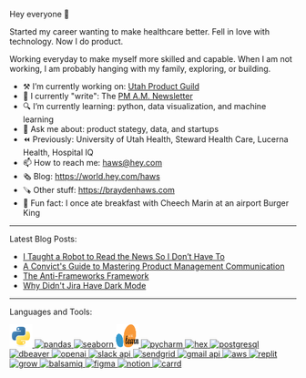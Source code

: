 Hey everyone 👋

Started my career wanting to make healthcare better. Fell in love with technology. Now I do product. 

Working everyday to make myself more skilled and capable. When I am not working, I am probably hanging with my family, exploring, or building.

- ⚒️ I’m currently working on: [Utah Product Guild](https://utahproductguild.com)
- 📰 I currently "write": The [PM A.M. Newsletter](https://pmnews.today)
- 🔍 I’m currently learning: python, data visualization, and machine learning
- 💬 Ask me about: product stategy, data, and startups
- ⏪ Previously: University of Utah Health, Steward Health Care, Lucerna Health, Hospital IQ
- 📫 How to reach me: haws@hey.com
- 🗞️ Blog: https://world.hey.com/haws
- 🪚 Other stuff: https://braydenhaws.com
- 🍔 Fun fact: I once ate breakfast with Cheech Marin at an airport Burger King

***

Latest Blog Posts:
<!-- BLOG-POST-LIST:START -->
- [I Taught a Robot to Read the News So I Don’t Have To](https://world.hey.com/haws/i-taught-a-robot-to-read-the-news-so-i-don-t-have-to-e2e4e2ae)
- [A Convict&#39;s Guide to Mastering Product Management Communication](https://world.hey.com/haws/a-convict-s-guide-to-mastering-product-management-communication-65452fa2)
- [The Anti-Frameworks Framework](https://world.hey.com/haws/the-anti-frameworks-framework-22bd9b9a)
- [Why Didn&#39;t Jira Have Dark Mode](https://world.hey.com/haws/why-didn-t-jira-have-dark-mode-a799d6f0)
<!-- BLOG-POST-LIST:END -->

***

<p align="left">Languages and Tools:</p>
<p align="left">   <a href="https://www.python.org" target="_blank" rel="noreferrer"> <img src="https://raw.githubusercontent.com/devicons/devicon/master/icons/python/python-original.svg" alt="python" width="40" height="40"/> </a> <a href="https://pandas.pydata.org" target="_blank" rel="noreferrer"> <img src="https://img.icons8.com/?size=2x&id=xSkewUSqtErH&format=png" alt="pandas" width="40" height="40"/> </a> <a href="https://seaborn.pydata.org/#" target="_blank" rel="noreferrer"> <img src="https://user-images.githubusercontent.com/315810/92254613-279c8000-ee9f-11ea-9b73-5622a7d95f3f.png" alt="seaborn" width="40" height="40"/> </a> <a href="https://scikit-learn.org/stable/" target="_blank" rel="noreferrer"> <img src="https://raw.githubusercontent.com/scikit-learn/scikit-learn/main/doc/logos/1280px-scikit-learn-logo.png" alt="scikit-learn" width="40" height="40"/> </a> <a href="https://www.jetbrains.com/pycharm/" target="_blank" rel="noreferrer"> <img src="https://external-content.duckduckgo.com/iu/?u=http%3A%2F%2Fassets.stickpng.com%2Fimages%2F58481537cef1014c0b5e4968.png&f=1&nofb=1&ipt=c99bd77897a667f01ab2b6e1bec28993c37ef4e0a768726c2fa95b046de74f64&ipo=images" alt="pycharm" width="40" height="40"/> </a> <a href="https://hex.tech" target="_blank" rel="noreferrer"> <img src="https://pbs.twimg.com/profile_images/1506149762373877760/V5Uz4E7X_400x400.png" alt="hex" width="40" height="40"/> </a> <a href="https://www.postgresql.org" target="_blank" rel="noreferrer"> <img src="https://img.icons8.com/?size=512&id=38561&format=png" alt="postgresql" width="40" height="40"/> </a> <a href="https://dbeaver.io" target="_blank" rel="noreferrer"> <img src="https://img.icons8.com/?size=512&id=kjaF4LlvyR6g&format=png" alt="dbeaver" width="40" height="40"/> <a href="https://openai.com" target="_blank" rel="noreferrer"> <img src="https://img.icons8.com/?size=512&id=TUk7vxvtu6hX&format=png" alt="openai" width="40" height="40"/> </a> <a href="https://api.slack.com" target="_blank" rel="noreferrer"> <img src="https://img.icons8.com/?size=512&id=nJcA2q1aR7KO&format=png" alt="slack api" width="40" height="40"/> </a> <a href="https://sendgrid.com" target="_blank" rel="noreferrer"> <img src="https://img.icons8.com/?size=512&id=fKZRZZJFo1F7&format=png" alt="sendgrid" width="40" height="40"/> </a> <a href="https://developers.google.com/gmail/api/guides" target="_blank" rel="noreferrer"> <img src="https://img.icons8.com/?size=512&id=nQ4dZIRCI0nW&format=png" alt="gmail api" width="40" height="40"/> </a> <a href="https://aws.amazon.com" target="_blank" rel="noreferrer"> <img src="https://img.icons8.com/?size=512&id=106501&format=png" alt="aws" width="40" height="40"/> </a> <a href="https://replit.com" target="_blank" rel="noreferrer"> <img src="https://theawesomekid02.repl.co/images/replit-logo.png" alt="replit" width="40" height="40"/> </a> <a href="https://www.grow.com" target="_blank" rel="noreferrer"> <img src="https://images.g2crowd.com/uploads/product/image/large_detail/large_detail_88ffbc45a6468cf6b666ef3dad29b4f9/grow-com.png" alt="grow" width="40" height="40"/> </a> <a href="https://balsamiq.com" target="_blank" rel="noreferrer"> <img src="https://www.vectorlogo.zone/logos/balsamiq/balsamiq-icon.svg" alt="balsamiq" width="40" height="40"/> </a> <a href="https://www.figma.com/" target="_blank" rel="noreferrer"> <img src="https://www.vectorlogo.zone/logos/figma/figma-icon.svg" alt="figma" width="40" height="40"/> </a> <a href="https://www.notion.so" target="_blank" rel="noreferrer"> <img src="https://img.icons8.com/?size=512&id=X5tAievwwoBl&format=png" alt="notion" width="40" height="40"/> </a> <a href="https://carrd.co" target="_blank" rel="noreferrer"> <img src="https://img.icons8.com/?size=512&id=CmpAj9aRC5Q7&format=png" alt="carrd" width="40" height="40"/> </a>  </p>

